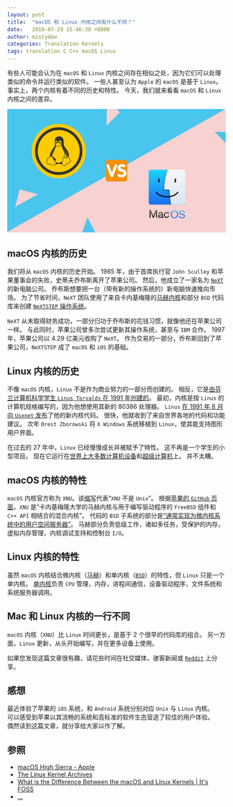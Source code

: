```yaml
---
layout: post
title:  "macOS 和 Linux 内核之间有什么不同？"
date:   2018-07-29 15:46:38 +0800
author: mistydew
categories: Translation Kernels
tags: translation C C++ macOS Linux
---
```


有些人可能会认为在 `macOS` 和 `Linux` 内核之间存在相似之处，因为它们可以处理类似的命令并运行类似的软件。
一些人甚至认为 `Apple` 的 `macOS` 是基于 `Linux`。事实上，两个内核有着不同的历史和特性。
今天，我们就来看看 `macOS` 和 `Linux` 内核之间的差异。

![macos-vs-linux-kernels](/images/20180729/macos-vs-linux-kernels.jpeg)

## macOS 内核的历史

我们将从 `macOS` 内核的历史开始。
1985 年，由于首席执行官 `John Sculley` 和苹果董事会的失败，史蒂夫乔布斯离开了苹果公司。
然后，他成立了一家名为 [`NeXT`](https://en.wikipedia.org/wiki/NeXT) 的新电脑公司。
乔布斯想要把一台（带有新的操作系统的）新电脑快速推向市场。
为了节省时间，`NeXT` 团队使用了来自卡内基梅隆的[马赫内核](https://en.wikipedia.org/wiki/Mach_(kernel))和部分 `BSD` 代码库来创建 [`NeXTSTEP` 操作系统](https://en.wikipedia.org/wiki/NeXTSTEP)。

`NeXT` 从未取得财务成功，一部分归功于乔布斯的花钱习惯，就像他还在苹果公司一样。
与此同时，苹果公司曾多次尝试更新其操作系统，甚至与 `IBM` 合作。
1997 年，苹果公司以 4.29 亿美元收购了 `NeXT`。
作为交易的一部分，乔布斯回到了苹果公司，`NeXTSTEP` 成了 `macOS` 和 `iOS` 的基础。

## Linux 内核的历史

不像 `macOS` 内核，`Linux` 不是作为商业努力的一部分而创建的。
相反，它是[由芬兰计算机科学学生 `Linus Torvalds` 在 1991 年创建的](https://www.cs.cmu.edu/~awb/linux.history.html)。
最初，内核是按 `Linus` 的计算机规格编写的，因为他想使用其新的 80386 处理器。
`Linus` [在 1991 年 8 月向 `Usenet` 发布](https://groups.google.com/forum/#!original/comp.os.minix/dlNtH7RRrGA/SwRavCzVE7gJ)了他的新内核代码。
很快，他就收到了来自世界各地的代码和功能建议。
次年 `Orest Zborowski` 将 `X Windows` 系统移植到 `Linux`，使其能支持图形用户界面。

在过去的 27 年中，`Linux` 已经慢慢成长并被赋予了特性。
这不再是一个学生的小型项目。
现在它运行在[世界上](https://www.zdnet.com/article/sorry-windows-android-is-now-the-most-popular-end-user-operating-system)[大多数计算机设备](https://www.linuxinsider.com/story/31855.html)和[超级计算机](https://itsfoss.com/linux-supercomputers-2017)上。
并不太糟。

## macOS 内核的特性

`macOS` 内核官方称为 `XNU`。该[缩写](https://github.com/apple/darwin-xnu)代表“`XNU` 不是 `Unix`”。
根据[苹果的 `GitHub` 页面](https://github.com/apple/darwin-xnu)，`XNU` 是“卡内基梅隆大学的马赫内核与用于编写驱动程序的 `FreeBSD` 组件和 `C++ API` 相结合的混合内核”。
代码的 `BSD` 子系统的部分是[“通常实现为微内核系统中的用户空间服务器”](http://osxbook.com/book/bonus/ancient/whatismacosx/arch_xnu.html)。
马赫部分负责低级工作，诸如多任务，受保护的内存，虚拟内存管理，内核调试支持和控制台 `I/O`。

## Linux 内核的特性

虽然 `macOS` 内核结合微内核（[马赫](https://en.wikipedia.org/wiki/Mach_(kernel))）和单内核（[`BSD`](https://en.wikipedia.org/wiki/FreeBSD)）的特性，但 `Linux` 只是一个单内核。
[单内核](https://www.howtogeek.com/howto/31632/what-is-the-linux-kernel-and-what-does-it-do)负责 `CPU` 管理，内存，进程间通信，设备驱动程序，文件系统和系统服务器调用。

## Mac 和 Linux 内核的一行不同

`macOS` 内核（`XNU`）比 `Linux` 时间更长，是基于 2 个很早的代码库的组合。
另一方面，`Linux` 更新，从头开始编写，并在更多设备上使用。

如果您发现这篇文章很有趣，请花些时间在社交媒体，骇客新闻或 [`Reddit`](http://reddit.com/r/linuxusersgroup) 上分享。

## 感想

最近体验了苹果的 `iOS` 系统，和 `Android` 系统分别对应 `Unix` 与 `Linux` 内核。<br>
可以感受到苹果以其流畅的系统和高标准的软件生态营造了较佳的用户体验。<br>
偶然读到这篇文章，就分享给大家以作了解。

## 参照
* [macOS High Sierra - Apple](https://www.apple.com/macos/high-sierra)
* [The Linux Kernel Archives](https://www.kernel.org)
* [What is the Difference Between the macOS and Linux Kernels \| It's FOSS](https://itsfoss.com/mac-linux-difference)
* [...](https://github.com/mistydew)
